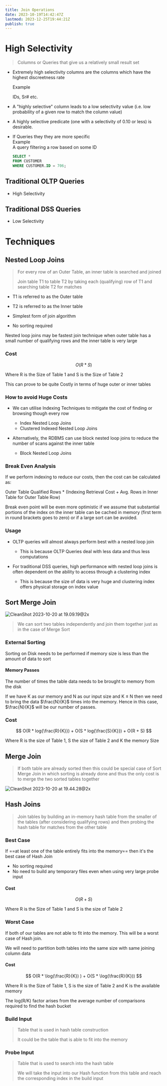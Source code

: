 ```yaml
---
title: Join Operations
date: 2023-10-19T14:42:47Z
lastmod: 2023-12-25T19:44:21Z
publish: true
---
```


# High Selectivity

> Columns or Queries that give us a relatively small result set

* Extremely high selectivity columns are the columns which have the highest discreetness rate

  Example

  IDs, Sr# etc.
* A "highly selective" column leads to a low selectivity value (i.e. low probability of a given row to match the column value)
* A highly selective predicate (one with a selectivity of 0.10 or less) is desirable.
* If Queries they they are more specific  
  Example  
  A query filtering a row based on some ID  
    

  ```sql
  SELECT *
  FROM CUSTOMER
  WHERE CUSTOMER.ID = 706;
  ```

## Traditional OLTP Queries

* High Selectivity

## Traditional DSS Queries

* Low Selectivity

# Techniques

## Nested Loop Joins

> For every row of an Outer Table, an inner table is searched and joined
> 
> Join table T1 to table T2 by taking each (qualifying) row of T1 and searching table T2 for matches

* T1 is referred to as the Outer table
* T2 is referred to as the Inner table

* Simplest form of join algorithm
* No sorting required

Nested loop joins may be fastest join technique when outer table has a small number of qualifying rows and the inner table is very large

### Cost

$$
O(R * S)
$$

Where R is the Size of Table 1 and S is the Size of Table 2

This can prove to be quite Costly in terms of huge outer or inner tables

### How to avoid Huge Costs

* We can utilise Indexing Techniques to mitigate the cost of finding or browsing though every row

  * Index Nested Loop Joins
  * Clustered Indexed Nested Loop Joins
* Alternatively, the RDBMS can use block nested loop joins to reduce the number of scans against the inner table

  * Block Nested Loop Joins

### Break Even Analysis

If we perform indexing to reduce our costs, then the cost can be calculated as:

Outer Table Qualified Rows * (Indexing Retrieval Cost + Avg. Rows in Inner Table for Outer Table Row)

Break even point will be even more optimistic if we assume that substantial portions of the index on the inner table can be cached in memory (first term in round brackets goes to zero) or if a large sort can be avoided.

### Usage

* OLTP queries will almost always perform best with a nested loop join

  * This is because OLTP Queries deal with less data and thus less computations
* For traditional DSS queries, high performance with nested loop joins is often dependent on the ability to access through a clustering index

  * This is because the size of data is very huge and clustering index offers physical storage on index value

## Sort Merge Join

​![CleanShot 2023-10-20 at 19.09.19@2x](CleanShot%202023-10-20%20at%2019.09.19@2x-20231020190941-7y5fnz9.png)​

> We can sort two tables independently and join them together just as in the case of Merge Sort

### External Sorting

Sorting on Disk needs to be performed if memory size is less than the amount of data to sort

#### Memory Passes

The number of times the table data needs to be brought to memory from the disk

If we have K as our memory and N as our input size and K $\le$ N then we need to bring the data $\frac{N}{K}$ times into the memory. Hence in this case, $\frac{N}{K}$ will be our number of passes.

### Cost

$$
O(R * log{\frac{R}{K}}) + O(S * log{\frac{S}{K}}) + O(R + S)
$$

Where R is the size of Table 1, S the size of Table 2 and K the memory Size

## Merge Join

> If both table are already sorted then this could be special case of Sort Merge Join in which sorting is already done and thus the only cost is to merge the two sorted tables together

​![CleanShot 2023-10-20 at 19.44.28@2x](CleanShot%202023-10-20%20at%2019.44.28@2x-20231020194441-qa8mye6.png)​

## Hash Joins

> Join tables by building an in-memory hash table from the smaller of the tables (after considering qualifying rows) and then probing the hash table for matches from the other table

### Best Case

If ==at least one of the table entirely fits into the memory== then it's the best case of Hash Join

* No sorting required
* No need to build any temporary files even when using very large probe input

#### Cost

$$
O(R  + S)
$$

Where R is the Size of Table 1 and S is the size of Table 2

### Worst Case

If both of our tables are not able to fit into the memory. This will be a worst case of Hash join.

We will need to partition both tables into the same size with same joining column data

#### Cost

$$
O(R * \log(\frac{R}{K}) ) + O(S * \log(\frac{R}{K}))
$$

Where R is the Size of Table 1, S is the size of Table 2 and K is the available memory

The log(R/K) factor arises from the average number of comparisons required to find the hash bucket

### Build Input

> Table that is used in hash table construction
> 
> It could be the table that is able to fit into the memory

### Probe Input

> Table that is used to search into the hash table
> 
> We will take the input into our Hash function from this table and reach the corresponding index in the build input
